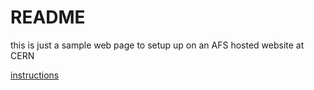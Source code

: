 README
=========

this is just a sample web page to setup up on an AFS hosted website at CERN

[instructions](lheinric.web.cern.ch)
